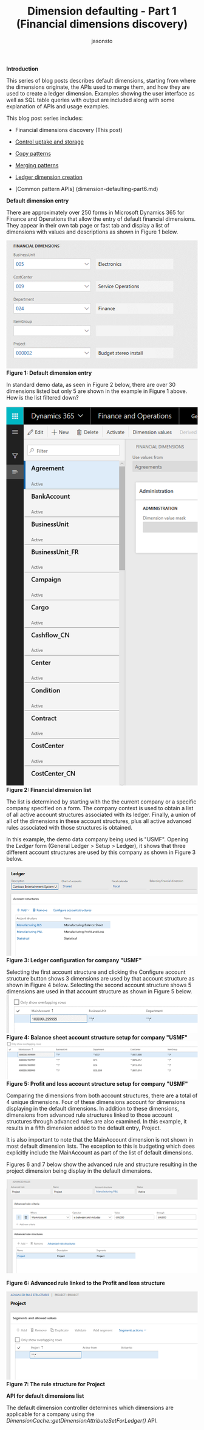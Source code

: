 ﻿---
# required metadata

title: Dimension defaulting - Part 1 (Financial dimensions discovery)
description: Default dimensions discovery of financial dimensions
author: jasonsto
manager: jdinham
ms.date: 1/16/2019
ms.topic: article
ms.prod: 
ms.service: dynamics-ax-platform
ms.technology: 

# optional metadata

# ms.search.form: 
# ROBOTS: 
audience: Developer
# ms.devlang: 
ms.reviewer:
ms.search.scope: Operations
# ms.tgt_pltfrm: 
ms.custom: 11314
ms.assetid: 20e6b97e-30ed-48d4-b63c-a073f80300b2
ms.search.region: Global
# ms.search.industry: 
ms.author: rbrow
ms.search.validFrom: 2019-01-16
ms.dyn365.ops.version: AX 7.0.0

---

**Introduction**

This series of blog posts describes default dimensions, starting from where the
dimensions originate, the APIs used to merge them, and how they are used to
create a ledger dimension. Examples showing the user interface as well as SQL
table queries with output are included along with some explanation of APIs and
usage examples.

This blog post series includes:

-   Financial dimensions discovery (This post)

-   [Control uptake and storage](dimension-defaulting-part2.md)

-   [Copy patterns](dimension-defaulting-part3.md)

-   [Merging patterns](dimension-defaulting-part4.md)

-   [Ledger dimension creation](dimension-defaulting-part5.md)

-   [Common pattern APIs] (dimension-defaulting-part6.md)

**Default dimension entry**

There are approximately over 250 forms in Microsoft Dynamics 365 for Finance and
Operations that allow the entry of default financial dimensions. They appear in
their own tab page or fast tab and display a list of dimensions with values and
descriptions as shown in Figure 1 below.

[![DefaultDimensionEntry](./media/DefaultDimensionEntry.png)](./media/DefaultDimensionEntry.png) 
**Figure 1: Default dimension entry**

In standard demo data, as seen in Figure 2 below, there are over 30 dimensions
listed but only 5 are shown in the example in Figure 1 above. How is the list
filtered down?

[![FinancialDimensionList](./media/FinancialDimensionList.png)](./media/FinancialDimensionList.png) 
**Figure 2: Financial dimension list**

The list is determined by starting with the the current company or a specific
company specified on a form. The company context is used to obtain a list of all
active account structures associated with its ledger. Finally, a union of all of
the dimensions in these account structures, plus all active advanced rules
associated with those structures is obtained.

In this example, the demo data company being used is "USMF". Opening the
*Ledger* form (General Ledger \> Setup \> Ledger), it shows that three different
account structures are used by this company as shown in Figure 3 below.

[![LedgerStructureConfiguration](./media/LedgerStructureConfiguration.png)](./media/LedgerStructureConfiguration.png) 
**Figure 3: Ledger configuration for company "USMF"**

Selecting the first account structure and clicking the Configure account
structure button shows 3 dimensions are used by that account structure as shown
in Figure 4 below. Selecting the second account structure shows 5 dimensions are
used in that account structure as shown in Figure 5 below.
[![BalanceSheetAccountStructureSetup](./media/BalanceSheetAccountStructureSetup.png)](./media/BalanceSheetAccountStructureSetup.png) 
**Figure 4: Balance sheet account structure setup for company "USMF"**
[![PandLAccountStructureSetup](./media/PandLAccountStructureSetup.png)](./media/PandLAccountStructureSetup.png) 
**Figure 5: Profit and loss account structure setup for company "USMF"**

Comparing the dimensions from both account structures, there are a total of 4
unique dimensions. Four of these dimensions account for dimensions displaying in
the default dimensions. In addition to these dimensions, dimensions from
advanced rule structures linked to those account structures through advanced
rules are also examined. In this example, it results in a fifth dimension added
to the default entry, Project.

It is also important to note that the MainAccount dimension is not shown in most
default dimension lists. The exception to this is budgeting which does
explicitly include the MainAccount as part of the list of default dimensions.

Figures 6 and 7 below show the advanced rule and structure resulting in the
project dimension being display in the default dimensions.

[![AdvancedRuleLinked](./media/AdvancedRuleLinked.png)](./media/AdvancedRuleLinked.png)

**Figure 6: Advanced rule linked to the Profit and loss structure**

[![RuleStructure](./media/RuleStructure.png)](./media/RuleStructure.png)
**Figure 7: The rule structure for Project**

**API for default dimensions list**

The default dimension controller determines which dimensions are applicable for
a company using the *DimensionCache::getDimensionAttributeSetForLedger()* API.
